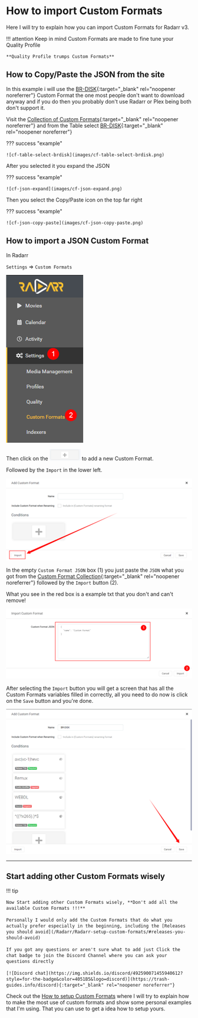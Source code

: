# How to import Custom Formats

Here I will try to explain how you can import Custom Formats for Radarr v3.

!!! attention
    Keep in mind Custom Formats are made to fine tune your Quality Profile

    **Quality Profile trumps Custom Formats**

## How to Copy/Paste the JSON from the site

In this example i will use the [BR-DISK](/Radarr/Radarr-collection-of-custom-formats/#br-disk){:target="_blank" rel="noopener noreferrer"} Custom Format the one most people don't want to download anyway and if you do then you probably don't use Radarr or Plex being both don't support it.

Visit the [Collection of Custom Formats](/Radarr/Radarr-collection-of-custom-formats/){:target="_blank" rel="noopener noreferrer"} and from the Table select [BR-DISK](/Radarr/Radarr-collection-of-custom-formats/#br-disk){:target="_blank" rel="noopener noreferrer"}

??? success "example"

    ![cf-table-select-brdisk](images/cf-table-select-brdisk.png)

After you selected it you expand the JSON

??? success "example"

    ![cf-json-expand](images/cf-json-expand.png)

Then you select the Copy/Paste icon on the top far right

??? success "example"

    ![cf-json-copy-paste](images/cf-json-copy-paste.png)

## How to import a JSON Custom Format

In Radarr

`Settings` => `Custom Formats`

![cf-settings-cf](images/cf-settings-cf.png)

Then click on the ![cf-plus-add-small](images/cf-plus-add-small.png) to add a new Custom Format.

Followed by the `Import` in the lower left.

![cf-import](images/cf-import.png)

In the empty `Custom Format JSON` box (1) you just paste the `JSON` what you got from the [Custom Format Collection](/Radarr/Radarr-collection-of-custom-formats){:target="_blank" rel="noopener noreferrer"} followed by the `Import` button (2).

What you see in the red box is a example txt that you don't and can't remove!

![cf-import-cf](images/cf-import-cf.png)

After selecting the `Import` button you will get a screen that has all the Custom Formats variables filled in correctly,
all you need to do now is click on the `Save` button and you're done.

![cf-import-done](images/cf-import-done.png)

------

## Start adding other Custom Formats wisely

!!! tip

    Now Start adding other Custom Formats wisely, **Don't add all the available Custom Formats !!!**

    Personally I would only add the Custom Formats that do what you actually prefer especially in the beginning, including the [Releases you should avoid](/Radarr/Radarr-setup-custom-formats/#releases-you-should-avoid)

    If you got any questions or aren't sure what to add just Click the chat badge to join the Discord Channel where you can ask your questions directly

    [![Discord chat](https://img.shields.io/discord/492590071455940612?style=for-the-badge&color=4051B5&logo=discord)](https://trash-guides.info/discord){:target="_blank" rel="noopener noreferrer"}

Check out the [How to setup Custom Formats](/Radarr/Radarr-setup-custom-formats) where I will try to explain how to make the most use of custom formats and show some personal examples that I'm using. That you can use to get a idea how to setup yours.
